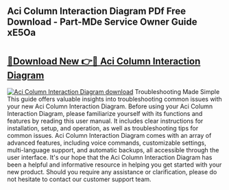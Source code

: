 ## Aci Column Interaction Diagram PDf Free Download - Part-MDe Service Owner Guide xE5Oa

# <h2><a href="http://dfrhls.blite.top/?on=Aci+Column+Interaction+Diagram">🔗Download New 👉🔴 Aci Column Interaction Diagram</a></h2>

[![Aci Column Interaction Diagram download](https://i.imgur.com/lujVjoI.png)](http://dfrhls.blite.top/?on=Aci+Column+Interaction+Diagram)
Troubleshooting Made Simple This guide offers valuable insights into troubleshooting common issues with your new Aci Column Interaction Diagram. Before using your Aci Column Interaction Diagram, please familiarize yourself with its functions and features by reading this user manual. It includes clear instructions for installation, setup, and operation, as well as troubleshooting tips for common issues. Aci Column Interaction Diagram comes with an array of advanced features, including voice commands, customizable settings, multi-language support, and automatic backups, all accessible through the user interface. It's our hope that the Aci Column Interaction Diagram has been a helpful and informative resource in helping you get started with your new product. Should you require any assistance or clarification, please do not hesitate to contact our customer support team.
